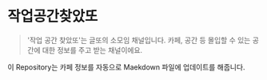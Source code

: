 # 작업공간찾았또
> '작업 공간 찾았또'는 글또의 소모임 채널입니다. 카페, 공간 등 몰입할 수 있는 공간에 대한 정보를 주고 받는 채널이에요.

이 Repository는 카페 정보를 자동으로 Maekdown 파일에 업데이트를 해줍니다.